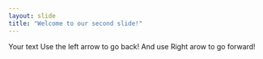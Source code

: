 ```yaml
---
layout: slide
title: "Welcome to our second slide!"
---
```

Your text
Use the left arrow to go back!
And use Right arow to go forward!

